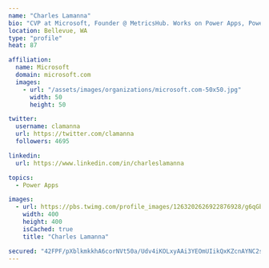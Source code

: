 ```yaml
---
name: "Charles Lamanna"
bio: "CVP at Microsoft, Founder @ MetricsHub. Works on Power Apps, Power Automate, Power Virtual Agent, Common Data Service and Dynamics 365."
location: Bellevue, WA
type: "profile"
heat: 87

affiliation:
  name: Microsoft
  domain: microsoft.com
  images:
    - url: "/assets/images/organizations/microsoft.com-50x50.jpg"
      width: 50
      height: 50

twitter:
  username: clamanna
  url: https://twitter.com/clamanna
  followers: 4695

linkedin:
  url: https://www.linkedin.com/in/charleslamanna

topics:
  - Power Apps

images:
  - url: https://pbs.twimg.com/profile_images/1263202626922876928/g6qGbHZ-_400x400.jpg
    width: 400
    height: 400
    isCached: true
    title: "Charles Lamanna"

secured: "42FPF/pXblkmkkhA6corNVt50a/Udv4iKOLxyAAi3YEOmUIikQxKZcnAYNC2ssuh91R0vTf+5lsn6MozMderb6uZbs3BSnq07TFy1jVZlZPq1o1qUlU2B31ESD2AqR+jyUUYBN14CYXp83+99reHquPbjiQRWTPXy3RZdNFRb3r6TmZTiYHRIoft9l3dP8M3Kgu2Hm8dlYGv9Z3gUR5qKb1f/4knGr8JC9A+pi4uL27T6/BbRDJZU1wNPeE5QwPTI7V3GVer7FJNsCzwRSnEQWfJhrH8zV2LR9RbURsbiD+ugth7B4Vybl438WusELo4Tmh8/JDSILUAXWI3enbTPn80ldY8EovbkHBuBX2WfGhRQ78fSzDczA94xDJr3U+6WAWLsbALTu1XICot5uziihQveMhDrEgcSmEDP9wUdmo=;aeYPbLgdpRZn1Dub/BytOA=="
---
```


